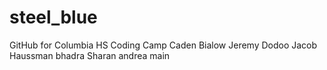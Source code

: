 # steel_blue
GitHub for Columbia HS Coding Camp
Caden Bialow
Jeremy Dodoo
Jacob Haussman
bhadra
Sharan
andrea
main 
